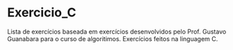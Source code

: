 # Exercicio_C


Lista de exercícios baseada em exercícios desenvolvidos pelo Prof. Gustavo Guanabara para o curso de algoritimos.
Exercícios feitos na linguagem C.
